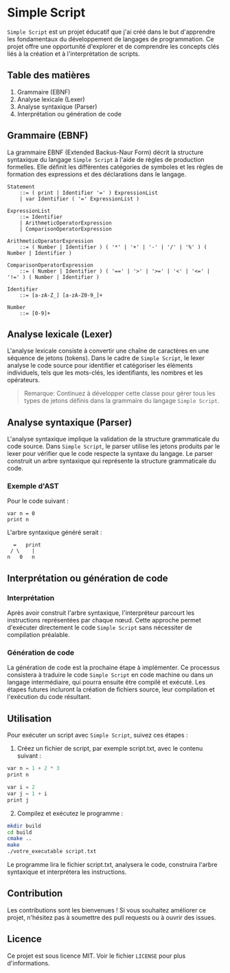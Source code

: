 # Simple Script

`Simple Script` est un projet éducatif que j'ai créé dans le but d'apprendre les
fondamentaux du développement de langages de programmation. Ce projet offre une
opportunité d'explorer et de comprendre les concepts clés liés à la création et
à l'interprétation de scripts.

## Table des matières

1. Grammaire (EBNF)
2. Analyse lexicale (Lexer)
3. Analyse syntaxique (Parser)
4. Interprétation ou génération de code

## Grammaire (EBNF)

La grammaire EBNF (Extended Backus-Naur Form) décrit la structure syntaxique du langage
`Simple Script` à l'aide de règles de production formelles. Elle définit les différentes
catégories de symboles et les règles de formation des expressions et des déclarations
dans le langage.

```ebnf
Statement
    ::= ( print | Identifier '=' ) ExpressionList
    | var Identifier ( '=' ExpressionList )

ExpressionList
    ::= Identifier
    | ArithmeticOperatorExpression
    | ComparisonOperatorExpression

ArithmeticOperatorExpression
    ::= ( Number | Identifier ) ( '*' | '+' | '-' | '/' | '%' ) ( Number | Identifier )

ComparisonOperatorExpression
    ::= ( Number | Identifier ) ( '==' | '>' | '>=' | '<' | '<=' | '!=' ) ( Number | Identifier )

Identifier
    ::= [a-zA-Z_] [a-zA-Z0-9_]+

Number
    ::= [0-9]+
```

## Analyse lexicale (Lexer)

L'analyse lexicale consiste à convertir une chaîne de caractères en une séquence de
jetons (tokens). Dans le cadre de `Simple Script`, le lexer analyse le code source pour
identifier et catégoriser les éléments individuels, tels que les mots-clés, les
identifiants, les nombres et les opérateurs.

> Remarque: Continuez à développer cette classe pour gérer tous les types de jetons
définis dans la grammaire du langage `Simple Script`.

## Analyse syntaxique (Parser)

L'analyse syntaxique implique la validation de la structure grammaticale du code source.
Dans `Simple Script`, le parser utilise les jetons produits par le lexer pour vérifier
que le code respecte la syntaxe du langage. Le parser construit un arbre syntaxique qui
représente la structure grammaticale du code.

### Exemple d'AST

Pour le code suivant :

```
var n = 0
print n
```

L'arbre syntaxique généré serait :

```
  =   print
 / \    |
n   0   n
```

## Interprétation ou génération de code

### Interprétation

Après avoir construit l'arbre syntaxique, l'interpréteur parcourt les instructions représentées
par chaque nœud. Cette approche permet d'exécuter directement le code `Simple Script` sans
nécessiter de compilation préalable.

### Génération de code

La génération de code est la prochaine étape à implémenter. Ce processus consistera à traduire le code
`Simple Script` en code machine ou dans un langage intermédiaire, qui pourra ensuite être compilé et exécuté.
Les étapes futures incluront la création de fichiers source, leur compilation et l'exécution du
code résultant.

## Utilisation

Pour exécuter un script avec `Simple Script`, suivez ces étapes :

1. Créez un fichier de script, par exemple script.txt, avec le contenu suivant :

```c
var n = 1 + 2 * 3
print n

var i = 2
var j = 1 + i
print j
```

2. Compilez et exécutez le programme :

```bash
mkdir build
cd build
cmake ..
make
./votre_executable script.txt
```

Le programme lira le fichier script.txt, analysera le code, construira l'arbre syntaxique et
interprétera les instructions.

## Contribution

Les contributions sont les bienvenues ! Si vous souhaitez améliorer ce projet, n'hésitez pas à soumettre
des pull requests ou à ouvrir des issues.

## Licence

Ce projet est sous licence MIT. Voir le fichier `LICENSE` pour plus d'informations.
